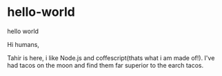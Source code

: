 # hello-world
hello world



Hi humans,

Tahir is here, i like Node.js and coffescript(thats what i am made of!).
I've had tacos on the moon and find them far superior to the earch tacos.
